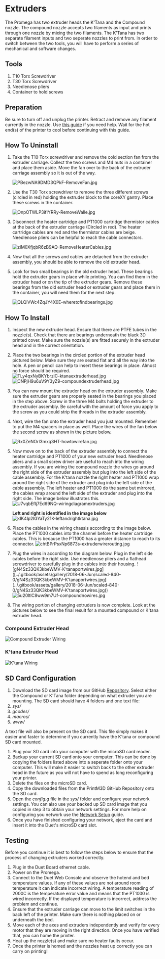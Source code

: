 # Extruders

The Promega has two extruder heads the K'Tana and the Compound nozzle. The compound nozzle accepts two filaments as input and prints through one nozzle by mixing the two filaments. The K'Tana has two separate filament inputs and two seperate nozzles to print from. In order to switch between the two tools, you will have to perform a series of mechanical and software changes.

## Tools

1. T10 Torx Screwdriver
2. T30 Torx Screwdriver
3. Needlenose pliers
4. Container to hold screws

## **Preparation**

Be sure to turn off and unplug the printer. Retract and remove any filament currently in the nozzle. Use [this guide](https://m3d.gitbook.io/promega-docs/getting-started/loading-and-unloading-filament) if you need help. Wait for the hot end\(s\) of the printer to cool before continuing with this guide.

## How To Uninstall

1. Take the T10 Torx screwdriver and remove the cold section fan from the extruder carriage. Collect the two screws and M4 nuts in a container and place them aside. Move the fan over to the back of the extruder carriage assembly so it is out of the way.

   ![PBezwNA9DMD3QPkF-RemoveFan.jpg](../../.gitbook/assets/pbezwna9dmd3qpkf-removefan.jpg)

2. Use the T30 Torx screwdriver to remove the three different screws \(circled in red\) holding the extruder block to the coreXY gantry. Place these screws in the container.

   ![OnpOTWLP3ifIYRRy-RemoveWalle.jpg](../../.gitbook/assets/onpotwlp3ifiyrry-removewalle.jpg)

3. Disconnect the heater cartridge and PT1000 cartridge thermistor cables at the back of the extruder carriage \(Circled in red\). The heater cartridge cables are red and the thermistor cables are beige. Needlenose pliers can be helpful to reach the cable connectors.

   ![ziM0XfjqbR6zB9AQ-RemoveHeaterCables.jpg](../../.gitbook/assets/zim0xfjqbr6zb9aq-removeheatercables.jpg)

4. Now that all the screws and cables are detached from the extruder assembly, you should be able to remove the old extruder head.
5. Look for two small bearings in the old extruder head. These bearings hold the extruder gears in place while printing. You can find them in the extruder head or on the tip of the extruder gears. Remove these bearings from the old extruder head or extruder gears and place them in the container, you will need them for the next step.

   ![QLQlVWc4ZqJY4X0E-wheretofindbearings.jpg](../../.gitbook/assets/qlqlvwc4zqjy4x0e-wheretofindbearings.jpg)

## How To Install

1. Inspect the new extruder head. Ensure that there are PTFE tubes in the nozzle\(s\). Check that there are bearings underneath the black 3D printed cover. Make sure the nozzle\(s\) are fitted securely in the extruder head and in the correct orientation.
2. Place the two bearings in the circled portion of the extruder head pictured below. Make sure they are seated flat and all the way into the hole. A pen or pencil can help to insert these bearings in place. Almost no force should be required. ![TLy4qxNyBKYbrzlC-ktanaextruderhead.jpg](../../.gitbook/assets/tly4qxnybkybrzlc-ktanaextruderhead.jpg) ![CNPjH9u6uV9Y3yZ9-compoundextruderhead.jpg](../../.gitbook/assets/cnpjh9u6uv9y3yz9-compoundextruderhead.jpg)
3. You can now mount the extruder head on the extruder assembly. Make sure the extruder gears are properly seated in the bearings you placed in the step above. Screw in the three M4 bolts holding the extruder to the extruder assembly. Be careful with the amount of force you apply to the screw as you could strip the threads in the extruder assembly.
4. Next, wire the fan onto the extruder head you just mounted. Remember to put the M4 spacers in place as well. Place the wires of the fan below the second screw as shown in the picture below.

   ![Rx0ZeNOrI3mxq3HT-howtowirefan.jpg](../../.gitbook/assets/rx0zenori3mxq3ht-howtowirefan.jpg)

5. Now move on to the back of the extruder assembly to connect the heater cartridge and PT1000 of your new extruder head. Needlenose pliers and a small screw driver are useful to reach into the wiring assembly. If you are wiring the compound nozzle the wires go around the right side of the extruder assembly but plug into the left side of the cable assembly. For the K'tana nozzle the right heater and PT1000 wrap around the right side of the extruder and plug into the left side of the cable assembly. The left heater and PT1000 do the same but mirrored, the cables wrap around the left side of the extruder and plug into the right side. The image below illustrates this. ![U7vqbEfIj7Ed69NQ-wiringdiagramextruders.jpg](../../.gitbook/assets/u7vqbefij7ed69nq-wiringdiagramextruders.jpg)

   **Left and right is identified in the image below**  
   ![kIK4Ip2IGYaTy21K-leftandrightktana.jpg](../../.gitbook/assets/kik4ip2igyaty21k-leftandrightktana.jpg)

6. Place the cables in the wiring chassis according to the image below. Place the PT1000 cables into the channel before the heater cartridge cables. This is because the PT1000 has a greater distance to reach to its connector. ![chtBPrPsxNp6873s-extruderwirerouting.jpg](../../.gitbook/assets/chtbprpsxnp6873s-extruderwirerouting.jpg)
7. Plug the wires in according to the diagram below. Plug in the left side cables before the right side. Use needlenose pliers and a flathead screwdriver to carefully plug in the cables into their housing. !\[gN4Sz33QK3kbeWMV-K'tanaportwires.jpg\]\(\[../.gitbook/assets/gallery/2018-06-Jun/scaled-840-0/gN4Sz33QK3kbeWMV-K'tanaportwires.jpg\]\(../.gitbook/assets/gallery/2018-06-Jun/scaled-840-0/gN4Sz33QK3kbeWMV-K'tanaportwires.jpg\)\) ![5u20ltlC8ww9m7Uf-compoundnowires.jpg](../../.gitbook/assets/5u20ltlc8ww9m7uf-compoundnowires.jpg)
8. The wiring portion of changing extruders is now complete. Look at the pictures below to see the final result for a mounted compound or K'tana extruder head.

### Compound Extruder Head

![Compound Extruder Wiring](../../.gitbook/assets/kxvpxvg2vfyx0xbf-compoundfinalwiring.jpg)

### K'tana Extruder Head

![K&apos;tana Wiring](../../.gitbook/assets/5v6t4stev6wvjoyg-finalktanawiring.jpg)

## SD Card Configuration

1. Download the SD card image from our GitHub [Repository](https://github.com/PrintM3D/Promega). Select either the Compound or K'Tana folder depending on what extruder you are mounting. The SD card should have 4 folders and one text file:
2. _sys/_
3. _gcodes/_
4. _macros/_
5. _www/_

A text file will also be present on the SD card. This file simply makes it easier and faster to determine if you currently have the K'tana or compound SD card mounted.

1. Plug your SD card into your computer with the microSD card reader. 
2. Backup your current SD card onto your computer. This can be done by copying the folders listed above into a seperate folder onto your computer. This will make it easier to switch back to the other extruder head in the future as you will not have to spend as long reconfiguring your printer.
3. Delete the files on the microSD card.
4. Copy the downloaded files from the PrintM3D GitHub Repository onto the SD card.
5. Open the _config.g_ file in the _sys/_ folder and configure your network settings. You can also use your backed up SD card image that you copied in step 3 to obtain your network settings. For more help on configuring you network use the [Network Setup](https://m3d.gitbook.io/promega-docs/getting-started/network-setup) guide.
6. Once you have finished configuring your network, eject the card and insert it into the Duet's microSD card slot.

## Testing

Before you continue it is best to follow the steps below to ensure that the process of changing extruders worked correctly.

1. Plug in the Duet Board ethernet cable.
2. Power on the Promega. 
3. Connect to the Duet Web Console and observe the hotend and bed temperature values. If any of these values are not around room temperature it can indicate incorrect wiring. A temperature reading of 2000C is the temperature error value and means that the PT1000 is wired incorrectly. If the displayed temperature is incorrect, address the problem and continue. 
4. Ensure that the extruder carriage can move to the limit switches in the back left of the printer. Make sure there is nothing placed on or underneath the bed. 
5. Move each of the axes and extruders independently and verify for every motor that they are moving in the right direction. Once you have verified that, you can home the printer. 
6. Heat up the nozzle\(s\) and make sure no heater faults occur. 
7. Once the printer is homed and the nozzles heat up correctly you can carry on printing!

